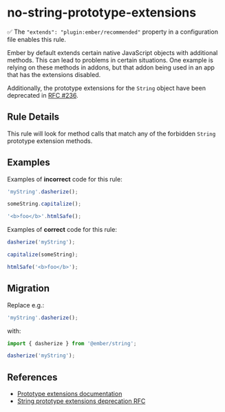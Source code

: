 # no-string-prototype-extensions

✅ The `"extends": "plugin:ember/recommended"` property in a configuration file enables this rule.

Ember by default extends certain native JavaScript objects with additional
methods. This can lead to problems in certain situations. One example is relying
on these methods in addons, but that addon being used in an app that has the
extensions disabled.

Additionally, the prototype extensions for the `String` object have been
deprecated in [RFC #236](https://emberjs.github.io/rfcs/0236-deprecation-ember-string.html).

## Rule Details

This rule will look for method calls that match any of the forbidden `String`
prototype extension methods.

## Examples

Examples of **incorrect** code for this rule:

```js
'myString'.dasherize();
```

```js
someString.capitalize();
```

```js
'<b>foo</b>'.htmlSafe();
```

Examples of **correct** code for this rule:

```js
dasherize('myString');
```

```js
capitalize(someString);
```

```js
htmlSafe('<b>foo</b>');
```

## Migration

Replace e.g.:

```js
'myString'.dasherize();
```

with:

```js
import { dasherize } from '@ember/string';

dasherize('myString');
```

## References

* [Prototype extensions documentation](https://guides.emberjs.com/release/configuring-ember/disabling-prototype-extensions/)
* [String prototype extensions deprecation RFC](https://emberjs.github.io/rfcs/0236-deprecation-ember-string.html#string-prototype-extensions)
